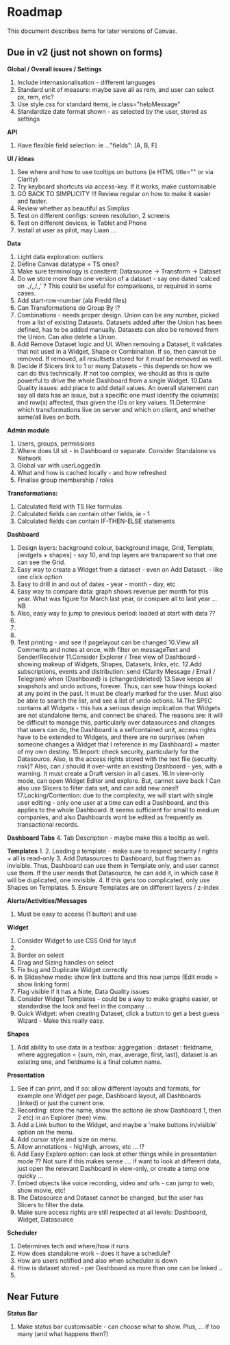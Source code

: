 # Roadmap

This document describes items for later versions of Canvas.

## Due in v2 (just not shown on forms)


**Global / Overall issues / Settings**
1. Include internasionalisation - different languages
2. Standard unit of measure: maybe save all as rem, and user can select px, rem, etc?
3. Use style.css for standard items, ie class="helpMessage"
4. Standardize date format shown - as selected by the user, stored as settings


**API**
1. Have flexible field selection: ie ..."fields": [A, B, F]


**UI / ideas**
1. See where and how to use tooltips on buttons (ie HTML title="" or via Clarity)
2. Try keyboard shortcuts via access-key.  If it works, make customisable
3. GO BACK TO SIMPLICITY !!!  Review regular on how to make it easier and faster.
4. Review whether as beautiful as Simplus
5. Test on different configs: screen resolution, 2 screens
6. Test on different devices, ie Tablet and Phone
7. Install at user as pilot, may Liaan ...


**Data**
1. Light data exploration: outliers
2. Define Canvas datatype = TS ones?
3. Make sure terminology is consitent: Datasource -> Transform -> Dataset
4. Do we store more than one version of a dataset - say one dated 'calced on .,/,,/,,' ?
   This could be useful for comparisons, or required in some cases.
5. Add start-row-number (ala Fredd files)
6. Can Transformations do Group By !?
7. Combinations - needs proper design.  Union can be any number, picked from a list of
   existing Datasets.  Datasets added after the Union has been defined, has to be added
   manually.  Datasets can also be removed from the Union.  Can also delete a Union.
8. Add Remove Dataset logic and UI.  When removing a Dataset, it validates that not used
   in a Widget, Shape or Combination. If so, then cannot be removed.  If removed, all
   resultsets stored for it must be removed as well.
9. Decide if Slicers link to 1 or many Datasets - this depends on how we can do this 
   technically.  If not too complex, we should as this is quite powerful to drive the 
   whole Dashboard from a single Widget.
10.Data Quality issues: add place to add detail values.  An overall statement can say all
   data has an issue, but a specific one must identify the column(s) and row(s) affected,
   thus given the IDs or key values.
11.Determine which transformations live on server and which on client, and whether some/all
   lives on both.
   


**Admin module**
1. Users, groups, permissions
2. Where does UI sit - in Dashboard or separate.  Consider Standalone vs Network
3. Global var with userLoggedIn
4. What and how is cached locally - and how refreshed
5. Finalise group membership / roles


**Transformations:**
1. Calculated field with TS like formulas
2. Calculated fields can contain other fields, ie <TradeDate> - 1
3. Calculated fields can contain IF-THEN-ELSE statements


**Dashboard**
1. Design layers: background colour, background image, Grid, Template, 
   [widgets + shapes] - say 10, and top layers are transparent so that one can see the 
   Grid. 
2. Easy way to create a Widget from a dataset - even on Add Dataset.  - like one click option
3. Easy to drill in and out of dates - year - month - day, etc
4. Easy way to compare data: graph shows revenue per month for this year.  What was figure
   for March last year, or compare all to last year ... NB
5. Also, easy way to jump to previous period:  loaded at start with data ??
6. 
7. 
8. 
9. Test printing - and see if pagelayout can be changed
10.View all Comments and notes at once, with filter on messageText and Sender/Receiver
11.Consider Explorer / Tree view of Dashboard - showing makeup of Widgets, Shapes, Datasets,
   links, etc.
12.Add subscriptions, events and distribution: send {Clarity Message / Email / Telegram}
   when {Dashboard} is {changed/deleted}
13.Save keeps all snapshots and undo actions, forever.  Thus, can see how things looked
   at any point in the past.  It must be clearly marked for the user.  Must also be able to
   search the list, and see a list of undo actions.
14.The SPEC contains all Widgets - this has a serious design implication that Widgets are
   not standalone items, and connect be shared.  The reasons are: it will be difficult
   to manage this, particularly over datasources and changes that users can do, the 
   Dashboard is a selfcontained unit, access rights have to be extended to Widgets, and
   there are no surprises (when someone changes a Widget that I reference in my Dashboard) 
   = master of my own destiny.
15.Import: check security, particularly for the Datasource.  Also, is the access rights
   stored with the text file (security risk)?  Also, can / should it over-write an
   existing Dashboard - yes, with a warning.  It must create a Draft version in all cases.
16.In view-only mode, can open Widget Editor and explore.  But, cannot save back !  Can 
   also use Slicers to filter data set, and can add new ones!!
17.Locking/Contention: due to the complexity, we will start with single user editing - 
   only one user at a time can edit a Dashboard, and this applies to the whole Dashboard.
   It seems sufficient for small to medium companies, and also Dashboards wont be edited
   as frequently as transactional records.


**Dashboard Tabs**
4. Tab Description - maybe make this a tooltip as well.


**Templates**
1. 
2. Loading a template - make sure to respect security / rights + all is read-only
3. Add Datasources to Dashboard, but flag them as invisible.  Thus, Dashboard can use them
   in Template only, and user cannot use them.  If the user needs that Datasource, he can 
   add it, in which case it will be duplicated, one invisible.
4. If this gets too complicated, only use Shapes on Templates.
5. Ensure Templates are on different layers / z-index


**Alerts/Activities/Messages**
1. Must be easy to access (1 button) and use


**Widget**
1. Consider Widget to use CSS Grid for layut
2. 
3. Border on select
4. Drag and Sizing handles on select
5. Fix bug and Duplicate Widget correctly
6. In Slideshow mode: show link buttons and this now jumps (Edit mode = show linking form)
7. Flag visible if it has a Note, Data Quality issues
8. Consider Widget Templates - could be a way to make graphs easier, or standardise the
   look and feel in the company ...
9. Quick Widget: when creating Dataset, click a button to get a best guess Wizard - Make this
   really easy.


**Shapes**
1. Add ability to use data in a textbox: aggregation : dataset : fieldname, where
   aggregation = {sum, min, max, average, first, last}, dataset is an existing one, and
   fieldname is a final column name.


**Presentation**
1. See if can print, and if so: allow different layouts and formats, for example one 
   Widget per page, Dashboard layout, all Dashboards (linked) or just the current one.
2. Recording: store the name, show the actions (ie show Dashboard 1, then 2 etc) in an 
   Explorer (tree) view.
3. Add a Link button to the Widget, and maybe a 'make buttons in/visible' option on the
   menu.
4. Add cursor style and size on menu.
5. Allow annotations - highligh, arrows, etc ... !?
6. Add Easy Explore option: can look at other things while in presentation mode ??  Not 
   sure if this makes sense ....  if want to look at different data, just open the relevant 
   Dashboard in view-only, or create a temp one quicky ...
7. Embed objects like voice recording, video and urls - can jump to web, show movie, etc!
8. The Datasource and Dataset cannot be changed, but the user has Slicers to filter the
   data.
9. Make sure access rights are still respected at all levels: Dashboard, Widget, Datasource


**Scheduler**
1. Determines tech and where/how it runs
2. How does standalone work - does it have a schedule?
3. How are users notified and also when scheduler is down
4. How is dataset stored - per Dashboard as more than one can be linked ..
5. 



## Near Future

**Status Bar**
1. Make status bar customisable - can choose what to show.  Plus, ... if too many (and 
   what happens then?)


